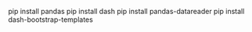 
pip install pandas
pip install dash
pip install pandas-datareader
pip install dash-bootstrap-templates